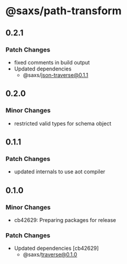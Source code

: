 # @saxs/path-transform

## 0.2.1

### Patch Changes

- fixed comments in build output
- Updated dependencies
  - @saxs/json-traverse@0.1.1

## 0.2.0

### Minor Changes

- restricted valid types for schema object

## 0.1.1

### Patch Changes

- updated internals to use aot compiler

## 0.1.0

### Minor Changes

- cb42629: Preparing packages for release

### Patch Changes

- Updated dependencies [cb42629]
  - @saxs/traverse@0.1.0
